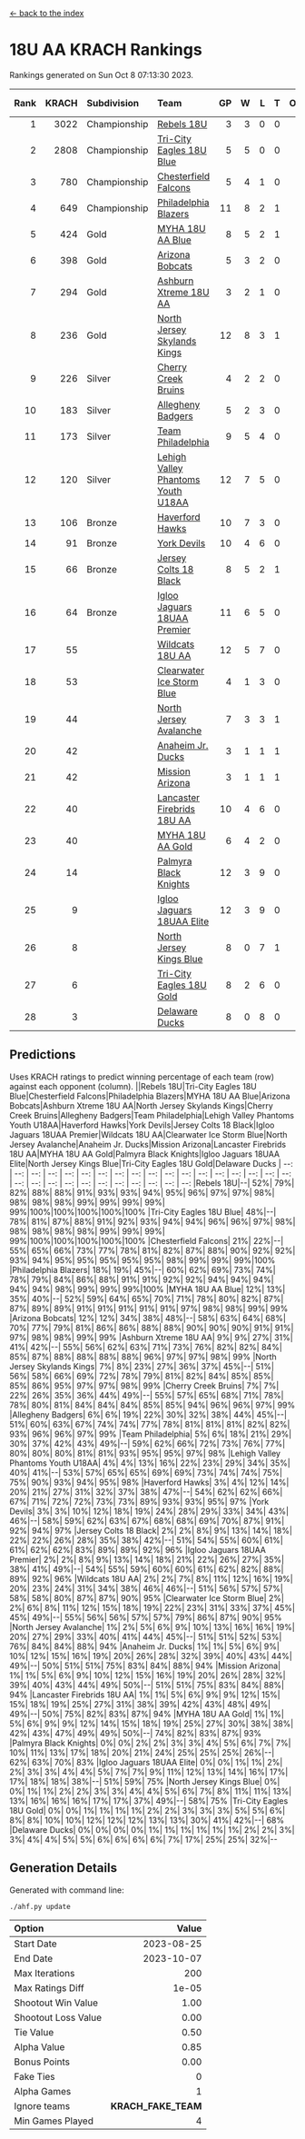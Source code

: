 [<- back to the index](readme.md)
# 18U AA KRACH Rankings
Rankings generated on Sun Oct  8 07:13:30 2023.

Rank|KRACH|Subdivision|Team|GP|W|L|T|OTW|OTL|SoS|Exp Wins|Win Diff
---:|---:|:---|:---|---:|---:|---:|---:|---:|---:|---:|---:|---:
1|3022|Championship|[Rebels 18U](https://gamesheetstats.com/seasons/3659/teams/140766/schedule)|3|3|0|0|0|0|122|3.8|-0.0
2|2808|Championship|[Tri-City Eagles 18U Blue](https://gamesheetstats.com/seasons/3659/teams/140769/schedule)|5|5|0|0|1|0|74|5.8|-0.0
3|780|Championship|[Chesterfield Falcons](https://gamesheetstats.com/seasons/3659/teams/143454/schedule)|5|4|1|0|1|0|228|4.9|0.0
4|649|Championship|[Philadelphia Blazers](https://gamesheetstats.com/seasons/3659/teams/140765/schedule)|11|8|2|1|0|1|231|9.4|0.0
5|424|Gold|[MYHA 18U AA Blue](https://gamesheetstats.com/seasons/3659/teams/140759/schedule)|8|5|2|1|0|0|237|6.4|0.0
6|398|Gold|[Arizona Bobcats](https://gamesheetstats.com/seasons/3659/teams/143450/schedule)|5|3|2|0|0|0|319|3.9|0.0
7|294|Gold|[Ashburn Xtreme 18U AA](https://gamesheetstats.com/seasons/3659/teams/140750/schedule)|3|2|1|0|0|0|134|2.9|0.0
8|236|Gold|[North Jersey Skylands Kings](https://gamesheetstats.com/seasons/3659/teams/140763/schedule)|12|8|3|1|1|0|538|9.4|0.0
9|226|Silver|[Cherry Creek Bruins](https://gamesheetstats.com/seasons/3659/teams/143451/schedule)|4|2|2|0|0|0|683|2.8|-0.0
10|183|Silver|[Allegheny Badgers](https://gamesheetstats.com/seasons/3659/teams/143448/schedule)|5|2|3|0|0|0|310|2.9|0.0
11|173|Silver|[Team Philadelphia](https://gamesheetstats.com/seasons/3659/teams/140768/schedule)|9|5|4|0|0|0|234|5.9|0.0
12|120|Silver|[Lehigh Valley Phantoms Youth U18AA](https://gamesheetstats.com/seasons/3659/teams/140758/schedule)|12|7|5|0|0|1|139|7.9|0.0
13|106|Bronze|[Haverford Hawks](https://gamesheetstats.com/seasons/3659/teams/140752/schedule)|10|7|3|0|1|2|290|7.9|0.0
14|91|Bronze|[York Devils](https://gamesheetstats.com/seasons/3659/teams/140772/schedule)|10|4|6|0|1|0|256|4.9|0.0
15|66|Bronze|[Jersey Colts 18 Black](https://gamesheetstats.com/seasons/3659/teams/140756/schedule)|8|5|2|1|0|0|48|6.4|0.0
16|64|Bronze|[Igloo Jaguars 18UAA Premier](https://gamesheetstats.com/seasons/3659/teams/140755/schedule)|11|6|5|0|0|0|314|6.9|0.0
17|55||[Wildcats 18U AA](https://gamesheetstats.com/seasons/3659/teams/140771/schedule)|12|5|7|0|0|0|143|5.9|0.0
18|53||[Clearwater Ice Storm Blue](https://gamesheetstats.com/seasons/3659/teams/143452/schedule)|4|1|3|0|1|1|234|1.9|0.0
19|44||[North Jersey Avalanche](https://gamesheetstats.com/seasons/3659/teams/140761/schedule)|7|3|3|1|0|1|64|4.4|0.0
20|42||[Anaheim Jr. Ducks](https://gamesheetstats.com/seasons/3659/teams/143456/schedule)|3|1|1|1|0|0|33|2.4|0.0
21|42||[Mission Arizona](https://gamesheetstats.com/seasons/3659/teams/143449/schedule)|3|1|1|1|0|0|33|2.4|0.0
22|40||[Lancaster Firebrids 18U AA](https://gamesheetstats.com/seasons/3659/teams/140757/schedule)|10|4|6|0|1|1|374|4.9|0.0
23|40||[MYHA 18U AA Gold](https://gamesheetstats.com/seasons/3659/teams/140760/schedule)|6|4|2|0|1|1|28|4.9|0.0
24|14||[Palmyra Black Knights](https://gamesheetstats.com/seasons/3659/teams/140764/schedule)|12|3|9|0|1|0|117|3.9|0.0
25|9||[Igloo Jaguars 18UAA Elite](https://gamesheetstats.com/seasons/3659/teams/140753/schedule)|12|3|9|0|0|0|57|3.9|0.0
26|8||[North Jersey Kings Blue](https://gamesheetstats.com/seasons/3659/teams/140762/schedule)|8|0|7|1|0|0|400|1.4|0.0
27|6||[Tri-City Eagles 18U Gold](https://gamesheetstats.com/seasons/3659/teams/140770/schedule)|8|2|6|0|0|1|36|2.9|0.0
28|3||[Delaware Ducks](https://gamesheetstats.com/seasons/3659/teams/140751/schedule)|8|0|8|0|0|0|374|0.9|0.0

## Predictions
Uses KRACH ratings to predict winning percentage of each team (row) against each opponent (column).
||Rebels 18U|Tri-City Eagles 18U Blue|Chesterfield Falcons|Philadelphia Blazers|MYHA 18U AA Blue|Arizona Bobcats|Ashburn Xtreme 18U AA|North Jersey Skylands Kings|Cherry Creek Bruins|Allegheny Badgers|Team Philadelphia|Lehigh Valley Phantoms Youth U18AA|Haverford Hawks|York Devils|Jersey Colts 18 Black|Igloo Jaguars 18UAA Premier|Wildcats 18U AA|Clearwater Ice Storm Blue|North Jersey Avalanche|Anaheim Jr. Ducks|Mission Arizona|Lancaster Firebrids 18U AA|MYHA 18U AA Gold|Palmyra Black Knights|Igloo Jaguars 18UAA Elite|North Jersey Kings Blue|Tri-City Eagles 18U Gold|Delaware Ducks
| --: | --: | --: | --: | --: | --: | --: | --: | --: | --: | --: | --: | --: | --: | --: | --: | --: | --: | --: | --: | --: | --: | --: | --: | --: | --: | --: | --: | --: 
|Rebels 18U|--| 52%| 79%| 82%| 88%| 88%| 91%| 93%| 93%| 94%| 95%| 96%| 97%| 97%| 98%| 98%| 98%| 98%| 99%| 99%| 99%| 99%| 99%|100%|100%|100%|100%|100%
|Tri-City Eagles 18U Blue| 48%|--| 78%| 81%| 87%| 88%| 91%| 92%| 93%| 94%| 94%| 96%| 96%| 97%| 98%| 98%| 98%| 98%| 98%| 99%| 99%| 99%| 99%|100%|100%|100%|100%|100%
|Chesterfield Falcons| 21%| 22%|--| 55%| 65%| 66%| 73%| 77%| 78%| 81%| 82%| 87%| 88%| 90%| 92%| 92%| 93%| 94%| 95%| 95%| 95%| 95%| 95%| 98%| 99%| 99%| 99%|100%
|Philadelphia Blazers| 18%| 19%| 45%|--| 60%| 62%| 69%| 73%| 74%| 78%| 79%| 84%| 86%| 88%| 91%| 91%| 92%| 92%| 94%| 94%| 94%| 94%| 94%| 98%| 99%| 99%| 99%|100%
|MYHA 18U AA Blue| 12%| 13%| 35%| 40%|--| 52%| 59%| 64%| 65%| 70%| 71%| 78%| 80%| 82%| 87%| 87%| 89%| 89%| 91%| 91%| 91%| 91%| 91%| 97%| 98%| 98%| 99%| 99%
|Arizona Bobcats| 12%| 12%| 34%| 38%| 48%|--| 58%| 63%| 64%| 68%| 70%| 77%| 79%| 81%| 86%| 86%| 88%| 88%| 90%| 90%| 90%| 91%| 91%| 97%| 98%| 98%| 99%| 99%
|Ashburn Xtreme 18U AA|  9%|  9%| 27%| 31%| 41%| 42%|--| 55%| 56%| 62%| 63%| 71%| 73%| 76%| 82%| 82%| 84%| 85%| 87%| 88%| 88%| 88%| 88%| 96%| 97%| 97%| 98%| 99%
|North Jersey Skylands Kings|  7%|  8%| 23%| 27%| 36%| 37%| 45%|--| 51%| 56%| 58%| 66%| 69%| 72%| 78%| 79%| 81%| 82%| 84%| 85%| 85%| 85%| 86%| 95%| 97%| 97%| 98%| 99%
|Cherry Creek Bruins|  7%|  7%| 22%| 26%| 35%| 36%| 44%| 49%|--| 55%| 57%| 65%| 68%| 71%| 78%| 78%| 80%| 81%| 84%| 84%| 84%| 85%| 85%| 94%| 96%| 96%| 97%| 99%
|Allegheny Badgers|  6%|  6%| 19%| 22%| 30%| 32%| 38%| 44%| 45%|--| 51%| 60%| 63%| 67%| 74%| 74%| 77%| 78%| 81%| 81%| 81%| 82%| 82%| 93%| 96%| 96%| 97%| 99%
|Team Philadelphia|  5%|  6%| 18%| 21%| 29%| 30%| 37%| 42%| 43%| 49%|--| 59%| 62%| 66%| 72%| 73%| 76%| 77%| 80%| 80%| 80%| 81%| 81%| 93%| 95%| 95%| 97%| 98%
|Lehigh Valley Phantoms Youth U18AA|  4%|  4%| 13%| 16%| 22%| 23%| 29%| 34%| 35%| 40%| 41%|--| 53%| 57%| 65%| 65%| 69%| 69%| 73%| 74%| 74%| 75%| 75%| 90%| 93%| 94%| 95%| 98%
|Haverford Hawks|  3%|  4%| 12%| 14%| 20%| 21%| 27%| 31%| 32%| 37%| 38%| 47%|--| 54%| 62%| 62%| 66%| 67%| 71%| 72%| 72%| 73%| 73%| 89%| 93%| 93%| 95%| 97%
|York Devils|  3%|  3%| 10%| 12%| 18%| 19%| 24%| 28%| 29%| 33%| 34%| 43%| 46%|--| 58%| 59%| 62%| 63%| 67%| 68%| 68%| 69%| 70%| 87%| 91%| 92%| 94%| 97%
|Jersey Colts 18 Black|  2%|  2%|  8%|  9%| 13%| 14%| 18%| 22%| 22%| 26%| 28%| 35%| 38%| 42%|--| 51%| 54%| 55%| 60%| 61%| 61%| 62%| 62%| 83%| 89%| 89%| 92%| 96%
|Igloo Jaguars 18UAA Premier|  2%|  2%|  8%|  9%| 13%| 14%| 18%| 21%| 22%| 26%| 27%| 35%| 38%| 41%| 49%|--| 54%| 55%| 59%| 60%| 60%| 61%| 62%| 82%| 88%| 89%| 92%| 96%
|Wildcats 18U AA|  2%|  2%|  7%|  8%| 11%| 12%| 16%| 19%| 20%| 23%| 24%| 31%| 34%| 38%| 46%| 46%|--| 51%| 56%| 57%| 57%| 58%| 58%| 80%| 87%| 87%| 90%| 95%
|Clearwater Ice Storm Blue|  2%|  2%|  6%|  8%| 11%| 12%| 15%| 18%| 19%| 22%| 23%| 31%| 33%| 37%| 45%| 45%| 49%|--| 55%| 56%| 56%| 57%| 57%| 79%| 86%| 87%| 90%| 95%
|North Jersey Avalanche|  1%|  2%|  5%|  6%|  9%| 10%| 13%| 16%| 16%| 19%| 20%| 27%| 29%| 33%| 40%| 41%| 44%| 45%|--| 51%| 51%| 52%| 53%| 76%| 84%| 84%| 88%| 94%
|Anaheim Jr. Ducks|  1%|  1%|  5%|  6%|  9%| 10%| 12%| 15%| 16%| 19%| 20%| 26%| 28%| 32%| 39%| 40%| 43%| 44%| 49%|--| 50%| 51%| 51%| 75%| 83%| 84%| 88%| 94%
|Mission Arizona|  1%|  1%|  5%|  6%|  9%| 10%| 12%| 15%| 16%| 19%| 20%| 26%| 28%| 32%| 39%| 40%| 43%| 44%| 49%| 50%|--| 51%| 51%| 75%| 83%| 84%| 88%| 94%
|Lancaster Firebrids 18U AA|  1%|  1%|  5%|  6%|  9%|  9%| 12%| 15%| 15%| 18%| 19%| 25%| 27%| 31%| 38%| 39%| 42%| 43%| 48%| 49%| 49%|--| 50%| 75%| 82%| 83%| 87%| 94%
|MYHA 18U AA Gold|  1%|  1%|  5%|  6%|  9%|  9%| 12%| 14%| 15%| 18%| 19%| 25%| 27%| 30%| 38%| 38%| 42%| 43%| 47%| 49%| 49%| 50%|--| 74%| 82%| 83%| 87%| 93%
|Palmyra Black Knights|  0%|  0%|  2%|  2%|  3%|  3%|  4%|  5%|  6%|  7%|  7%| 10%| 11%| 13%| 17%| 18%| 20%| 21%| 24%| 25%| 25%| 25%| 26%|--| 62%| 63%| 70%| 83%
|Igloo Jaguars 18UAA Elite|  0%|  0%|  1%|  1%|  2%|  2%|  3%|  3%|  4%|  4%|  5%|  7%|  7%|  9%| 11%| 12%| 13%| 14%| 16%| 17%| 17%| 18%| 18%| 38%|--| 51%| 59%| 75%
|North Jersey Kings Blue|  0%|  0%|  1%|  1%|  2%|  2%|  3%|  3%|  4%|  4%|  5%|  6%|  7%|  8%| 11%| 11%| 13%| 13%| 16%| 16%| 16%| 17%| 17%| 37%| 49%|--| 58%| 75%
|Tri-City Eagles 18U Gold|  0%|  0%|  1%|  1%|  1%|  1%|  2%|  2%|  3%|  3%|  3%|  5%|  5%|  6%|  8%|  8%| 10%| 10%| 12%| 12%| 12%| 13%| 13%| 30%| 41%| 42%|--| 68%
|Delaware Ducks|  0%|  0%|  0%|  0%|  1%|  1%|  1%|  1%|  1%|  1%|  2%|  2%|  3%|  3%|  4%|  4%|  5%|  5%|  6%|  6%|  6%|  6%|  7%| 17%| 25%| 25%| 32%|--

## Generation Details

Generated with command line:
```
./ahf.py update
```

| Option | Value |
| :----- | ----: |
| Start Date | 2023-08-25 |
| End Date | 2023-10-07 |
| Max Iterations | 200 |
| Max Ratings Diff | 1e-05 |
| Shootout Win Value | 1.00 |
| Shootout Loss Value | 0.00 |
| Tie Value | 0.50 |
| Alpha Value | 0.85 |
| Bonus Points | 0.00 |
| Fake Ties | 0 |
| Alpha Games | 1 |
| Ignore teams | __KRACH_FAKE_TEAM__ |
| Min Games Played | 4 |

